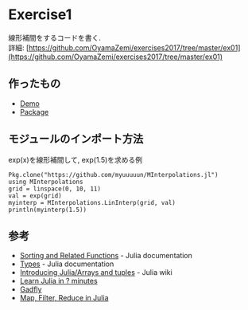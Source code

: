 # Exercise1

線形補間をするコードを書く.  
詳細: [https://github.com/OyamaZemi/exercises2017/tree/master/ex01](https://github.com/OyamaZemi/exercises2017/tree/master/ex01)

## 作ったもの

* [Demo](http://nbviewer.jupyter.org/github/myuuuuun/oyama_seminar2016/blob/master/exercise/ex01/ex01_demo.ipynb)
* [Package](https://github.com/myuuuuun/MInterpolations)

## モジュールのインポート方法

exp(x)を線形補間して, exp(1.5)を求める例

```
Pkg.clone("https://github.com/myuuuuun/MInterpolations.jl")
using MInterpolations
grid = linspace(0, 10, 11)
val = exp(grid)
myinterp = MInterpolations.LinInterp(grid, val)
println(myinterp(1.5))
```

## 参考

* [Sorting and Related Functions](http://docs.julialang.org/en/release-0.4/stdlib/sort/) - Julia documentation
* [Types](http://docs.julialang.org/en/release-0.4/manual/types/) - Julia documentation
* [Introducing Julia/Arrays and tuples](https://en.wikibooks.org/wiki/Introducing_Julia/Arrays_and_tuples) - Julia wiki
* [Learn Julia in ? minutes](https://learnxinyminutes.com/docs/julia/)
* [Gadfly](http://dcjones.github.io/Gadfly.jl/)
* [Map, Filter, Reduce in Julia](https://mmstickman.wordpress.com/2015/01/30/map-filter-and-reduce-in-julia/)